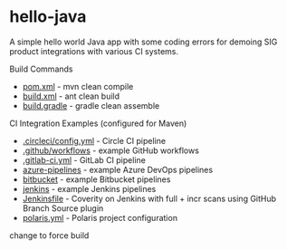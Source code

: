 # hello-java

A simple hello world Java app with some coding errors for demoing SIG product integrations with various CI systems.

Build Commands
- [pom.xml](pom.xml) - mvn clean compile
- [build.xml](build.xml) - ant clean build
- [build.gradle](build.gradle) - gradle clean assemble

CI Integration Examples (configured for Maven)
- [.circleci/config.yml](.circleci/config.yml) - Circle CI pipeline
- [.github/workflows](.github/workflows) - example GitHub workflows
- [.gitlab-ci.yml](.gitlab-ci.yml) - GitLab CI pipeline
- [azure-pipelines](azure-pipelines) - example Azure DevOps pipelines
- [bitbucket](bitbucket) - example Bitbucket pipelines
- [jenkins](jenkins) - example Jenkins pipelines
- [Jenkinsfile](Jenkinsfile) - Coverity on Jenkins with full + incr scans using GitHub Branch Source plugin
- [polaris.yml](polaris.yml) - Polaris project configuration



change to force build
